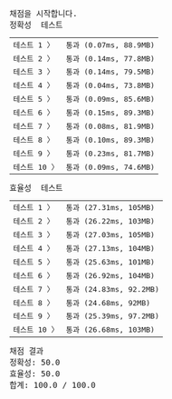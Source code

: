 <pre class="console-content"><div></div><div class="console-heading">채점을 시작합니다.</div><div class="console-message">정확성  테스트</div><table class="console-test-group" data-category="correctness"><tbody><tr data-testcase-id="32749"><td valign="top" class="td-label">테스트 1 <span>〉</span></td><td class="result passed">통과 (0.07ms, 88.9MB)</td></tr><tr data-testcase-id="32750"><td valign="top" class="td-label">테스트 2 <span>〉</span></td><td class="result passed">통과 (0.14ms, 77.8MB)</td></tr><tr data-testcase-id="32751"><td valign="top" class="td-label">테스트 3 <span>〉</span></td><td class="result passed">통과 (0.14ms, 79.5MB)</td></tr><tr data-testcase-id="32752"><td valign="top" class="td-label">테스트 4 <span>〉</span></td><td class="result passed">통과 (0.04ms, 73.8MB)</td></tr><tr data-testcase-id="32753"><td valign="top" class="td-label">테스트 5 <span>〉</span></td><td class="result passed">통과 (0.09ms, 85.6MB)</td></tr><tr data-testcase-id="32754"><td valign="top" class="td-label">테스트 6 <span>〉</span></td><td class="result passed">통과 (0.15ms, 89.3MB)</td></tr><tr data-testcase-id="32755"><td valign="top" class="td-label">테스트 7 <span>〉</span></td><td class="result passed">통과 (0.08ms, 81.9MB)</td></tr><tr data-testcase-id="32756"><td valign="top" class="td-label">테스트 8 <span>〉</span></td><td class="result passed">통과 (0.10ms, 89.3MB)</td></tr><tr data-testcase-id="32757"><td valign="top" class="td-label">테스트 9 <span>〉</span></td><td class="result passed">통과 (0.23ms, 81.7MB)</td></tr><tr data-testcase-id="32758"><td valign="top" class="td-label">테스트 10 <span>〉</span></td><td class="result passed">통과 (0.09ms, 74.6MB)</td></tr></tbody></table><div class="console-message">효율성  테스트</div><table class="console-test-group" data-category="effectiveness"><tbody><tr data-testcase-id="32760"><td valign="top" class="td-label">테스트 1 <span>〉</span></td><td class="result passed">통과 (27.31ms, 105MB)</td></tr><tr data-testcase-id="32761"><td valign="top" class="td-label">테스트 2 <span>〉</span></td><td class="result passed">통과 (26.22ms, 103MB)</td></tr><tr data-testcase-id="32762"><td valign="top" class="td-label">테스트 3 <span>〉</span></td><td class="result passed">통과 (27.03ms, 105MB)</td></tr><tr data-testcase-id="32763"><td valign="top" class="td-label">테스트 4 <span>〉</span></td><td class="result passed">통과 (27.13ms, 104MB)</td></tr><tr data-testcase-id="32764"><td valign="top" class="td-label">테스트 5 <span>〉</span></td><td class="result passed">통과 (25.63ms, 101MB)</td></tr><tr data-testcase-id="32765"><td valign="top" class="td-label">테스트 6 <span>〉</span></td><td class="result passed">통과 (26.92ms, 104MB)</td></tr><tr data-testcase-id="32766"><td valign="top" class="td-label">테스트 7 <span>〉</span></td><td class="result passed">통과 (24.83ms, 92.2MB)</td></tr><tr data-testcase-id="32767"><td valign="top" class="td-label">테스트 8 <span>〉</span></td><td class="result passed">통과 (24.68ms, 92MB)</td></tr><tr data-testcase-id="32768"><td valign="top" class="td-label">테스트 9 <span>〉</span></td><td class="result passed">통과 (25.39ms, 97.2MB)</td></tr><tr data-testcase-id="32769"><td valign="top" class="td-label">테스트 10 <span>〉</span></td><td class="result passed">통과 (26.68ms, 103MB)</td></tr></tbody></table><div class="console-heading">채점 결과</div><div class="console-message">정확성: 50.0</div><div class="console-message">효율성: 50.0</div><div class="console-message">합계: 100.0 / 100.0</div></pre>